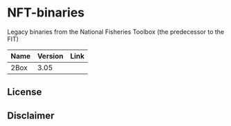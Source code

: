 # NFT-binaries
Legacy binaries from the National Fisheries Toolbox (the predecessor to the FIT)

|Name  | Version | Link  | 
| ---- | ------  | ----- |
| 2Box |  3.05   |       |






## License


## Disclaimer
